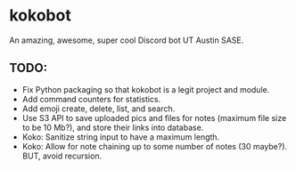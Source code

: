 # kokobot
An amazing, awesome, super cool Discord bot UT Austin SASE.

## TODO:
- Fix Python packaging so that kokobot is a legit project and module.
- Add command counters for statistics.
- Add emoji create, delete, list, and search.
- Use S3 API to save uploaded pics and files for notes (maximum file size to be 10 Mb?), and store their links into database.
- Koko: Sanitize string input to have a maximum length.
- Koko: Allow for note chaining up to some number of notes (30 maybe?). BUT, avoid recursion.
